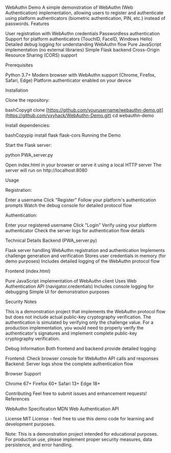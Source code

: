 WebAuthn Demo
A simple demonstration of WebAuthn (Web Authentication) implementation, allowing users to register and authenticate using platform authenticators (biometric authentication, PIN, etc.) instead of passwords.
Features

User registration with WebAuthn credentials
Passwordless authentication
Support for platform authenticators (TouchID, FaceID, Windows Hello)
Detailed debug logging for understanding WebAuthn flow
Pure JavaScript implementation (no external libraries)
Simple Flask backend
Cross-Origin Resource Sharing (CORS) support

Prerequisites

Python 3.7+
Modern browser with WebAuthn support (Chrome, Firefox, Safari, Edge)
Platform authenticator enabled on your device

Installation

Clone the repository:

bashCopygit clone [https://github.com/yourusername/webauthn-demo.git](https://github.com/yxyhack/WebAuthn-Demo.git)
cd webauthn-demo

Install dependencies:

bashCopypip install flask flask-cors
Running the Demo

Start the Flask server:

python PWA_server.py

Open index.html in your browser or serve it using a local HTTP server
The server will run on http://localhost:8080

Usage

Registration:

Enter a username
Click "Register"
Follow your platform's authentication prompts
Watch the debug console for detailed protocol flow


Authentication:

Enter your registered username
Click "Login"
Verify using your platform authenticator
Check the server logs for authentication flow details



Technical Details
Backend (PWA_server.py)

Flask server handling WebAuthn registration and authentication
Implements challenge generation and verification
Stores user credentials in memory (for demo purposes)
Includes detailed logging of the WebAuthn protocol flow

Frontend (index.html)

Pure JavaScript implementation of WebAuthn client
Uses Web Authentication API (navigator.credentials)
Includes console logging for debugging
Simple UI for demonstration purposes

Security Notes

This is a demonstration project that implements the WebAuthn protocol flow but does not include actual public-key cryptography verification. The authentication is simulated by verifying only the challenge value. For a production implementation, you would need to properly verify the authenticator's signatures and implement complete public-key cryptography verification.

Debug Information
Both frontend and backend provide detailed logging:

Frontend: Check browser console for WebAuthn API calls and responses
Backend: Server logs show the complete authentication flow

Browser Support

Chrome 67+
Firefox 60+
Safari 13+
Edge 18+

Contributing
Feel free to submit issues and enhancement requests!
References

WebAuthn Specification
MDN Web Authentication API

License
MIT License - feel free to use this demo code for learning and development purposes.

Note: This is a demonstration project intended for educational purposes. For production use, please implement proper security measures, data persistence, and error handling.
